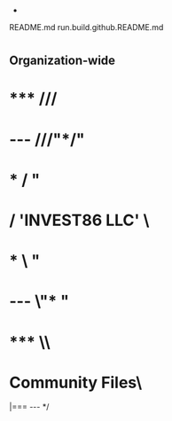 -
README.md
run.build.github.README.md
# 
## Organization-wide
# *** ///
# --- ///"*/"
# * / "
# / 'INVEST86 LLC' \
# * \ "
# --- \\\"* \"
# *** \\\
# Community Files\
|===
--- */
